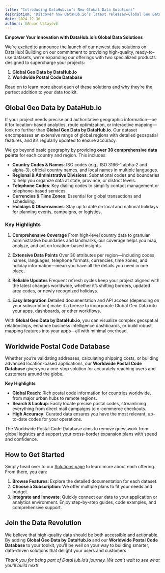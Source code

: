 ```yaml
---
title: "Introducing DataHub.io’s New Global Data Solutions"
description: "Discover how DataHub.io’s latest releases—Global Geo Data and the Worldwide Postal Code Database—empower organizations to innovate faster and more efficiently."
date: 2024-12-30
authors: [Anuar Ustayev]
---
```


**Empower Your Innovation with DataHub.io’s Global Data Solutions**

We’re excited to announce the launch of our newest [data solutions](https://datahub.io/solutions) on DataHub! Building on our commitment to providing high-quality, ready-to-use datasets, we’re expanding our offerings with two specialized products designed to supercharge your projects:

1. **Global Geo Data by DataHub.io**
2. **Worldwide Postal Code Database**

Read on to learn more about each of these solutions and why they’re the perfect addition to your data toolkit.

## Global Geo Data by DataHub.io

If your project needs precise and authoritative geographic information—be it for location-based analytics, route optimization, or interactive mapping—look no further than **Global Geo Data by DataHub.io**. Our dataset encompasses an extensive range of global regions with detailed geospatial features, and it’s regularly updated to ensure accuracy.

We go beyond basic geography by providing **over 30 comprehensive data points** for each country and region. This includes:

- **Country Codes & Names**: ISO codes (e.g., ISO 3166-1 alpha-2 and alpha-3), official country names, and local names in multiple languages.
- **Regional & Administrative Divisions**: Subnational codes and boundaries to help you organize data at state, province, or district levels.
- **Telephone Codes**: Key dialing codes to simplify contact management or telephone-based services.
- **Currencies & Time Zones**: Essential for global transactions and scheduling.
- **Holidays & Observances**: Stay up to date on local and national holidays for planning events, campaigns, or logistics.

### Key Highlights

1. **Comprehensive Coverage**
   From high-level country data to granular administrative boundaries and landmarks, our coverage helps you map, analyze, and act on location-based insights.

2. **Extensive Data Points**
   Over 30 attributes per region—including codes, names, languages, telephone formats, currencies, time zones, and holiday information—mean you have all the details you need in one place.

3. **Reliable Updates**
   Frequent refresh cycles keep your project aligned with the latest changes worldwide, whether it’s shifting borders, updated area codes, or newly recognized holidays.

4. **Easy Integration**
   Detailed documentation and API access (depending on your subscription) make it a breeze to incorporate Global Geo Data into your apps, dashboards, or other workflows.

With **Global Geo Data by DataHub.io**, you can visualize complex geospatial relationships, enhance business intelligence dashboards, or build robust mapping features into your apps—all with minimal overhead.

## Worldwide Postal Code Database

Whether you’re validating addresses, calculating shipping costs, or building advanced location-based applications, our **Worldwide Postal Code Database** gives you a one-stop solution for accurately reaching users and customers around the globe.

**Key Highlights**
- **Global Reach**: Rich postal code information for countries worldwide, from major urban hubs to remote regions.
- **Search & Lookup**: Easily locate precise postal codes, streamlining everything from direct mail campaigns to e-commerce checkouts.
- **High Accuracy**: Curated data ensures you have the most relevant, up-to-date codes for your operations.

The Worldwide Postal Code Database aims to remove guesswork from global logistics and support your cross-border expansion plans with speed and confidence.

## How to Get Started

Simply head over to our [Solutions page](https://datahub.io/solutions) to learn more about each offering. From there, you can:

1. **Browse Features**: Explore the detailed documentation for each dataset.
2. **Choose a Subscription**: We offer multiple plans to fit your needs and budget.
3. **Integrate and Innovate**: Quickly connect our data to your application or analytics environment. Enjoy step-by-step guides, code examples, and comprehensive support.

## Join the Data Revolution

We believe that high-quality data should be both accessible and actionable. By adding **Global Geo Data by DataHub.io** and our **Worldwide Postal Code Database** to your toolkit, you’ll be well on your way to building smarter, data-driven solutions that delight your users and customers.

*Thank you for being part of DataHub.io’s journey. We can’t wait to see what you’ll build next!*